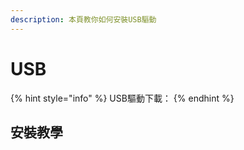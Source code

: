 ```yaml
---
description: 本頁教你如何安裝USB驅動
---
```


# USB

{% hint style="info" %}
USB驅動下載：
{% endhint %}

## 安裝教學

